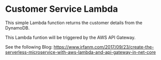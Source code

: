 # Customer Service Lambda 

This simple Lambda function returns the customer details from the DynamoDB.

This Lambda funtion will be triggered by the AWS API Gateway. 

See the following Blog:
https://www.irfanm.com/2017/09/23/create-the-serverless-microservice-with-aws-lambda-and-api-gateway-in-net-core

